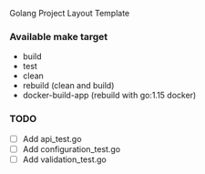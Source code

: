 Golang Project Layout Template

### Available make target

-  build
-  test
-  clean
-  rebuild (clean and build)
-  docker-build-app (rebuild with go:1.15 docker)

### TODO

* [ ] Add api_test.go
* [ ] Add configuration_test.go
* [ ] Add validation_test.go